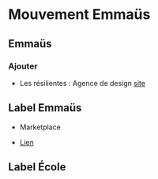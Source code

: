 # Mouvement Emmaüs


## Emmaüs

### Ajouter

- Les résilientes : Agence de design [site](http://les-resilientes.com/)



## Label Emmaüs


- Marketplace 

- [Lien](https://www.label-emmaus.co/fr/)



## Label École


